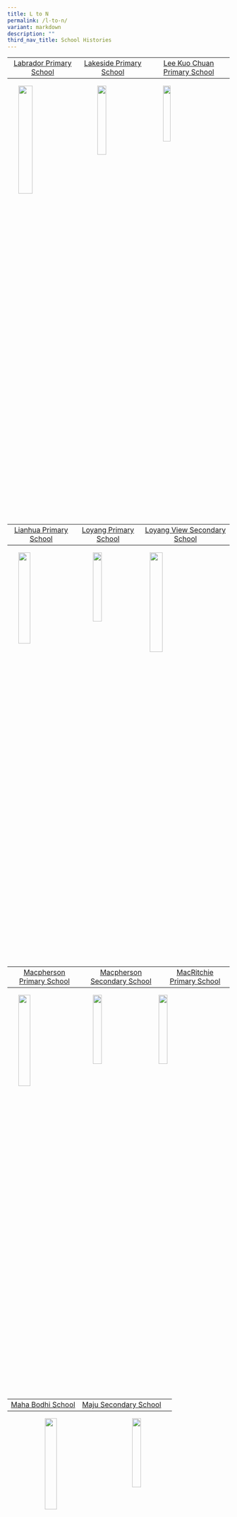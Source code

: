 ```yaml
---
title: L to N
permalink: /l-to-n/
variant: markdown
description: ""
third_nav_title: School Histories
---
```

|  |  |  |
|:---:|:---:|:---:|
 | [Labrador Primary School](/school-histories/labrador-pri/) | [Lakeside Primary School](/school-histories/lakeside-pri/) | [Lee Kuo Chuan Primary School](/school-histories/lee-kuo-chuan-pri/) |

<img align="left" style="width:25%;margin-left:25px;" src="/images/crestL1.png">
<img align="left" style="width:20%;margin-left:50px;" src="/images/crestL2.png">
<img align="right" style="width:18%;margin-right:60px;" src="/images/crestL3.png">

<br clear="left">

|  |  |  |
|:---:|:---:|:---:|
| [Lianhua Primary School](/school-histories/lianhua-pri/) | [Loyang Primary School](/school-histories/loyang-pri/) | [Loyang View Secondary School](/school-histories/loyang-view-sec/) |

<img align="left" style="width:23%;margin-left:25px;" src="/images/crestL4.png">
<img align="left" style="width:20%;margin-left:50px;" src="/images/crestL5.png">
<img align="right" style="width:24%;margin-right:60px;" src="/images/crestL6.jpg">

<br clear="left">

|  |  |  |
|:---:|:---:|:---:|
| [Macpherson Primary School](/school-histories/macpherson-pri/) | [Macpherson Secondary School](/school-histories/macpherson-sec/) | [MacRitchie Primary School](/school-histories/macritchie-pri/) | 

<img align="left" style="width:23%;margin-left:25px;" src="/images/crestM1.png">
<img align="left" style="width:20%;margin-left:50px;" src="/images/crestM2.jpg">
<img align="right" style="width:20%;margin-right:60px;" src="/images/crestM3.png">

<br clear="left">

|  |  |  |
|:---:|:---:|:---:|
|[Maha Bodhi School](/school-histories/maha-bodhi-sch/) | [Maju Secondary School](/school-histories/maju-sec/) |

<img align="left" style="width:23%;margin-left:85px;" src="/images/crestM4.png">
<img align="right" style="width:20%;margin-right:120px;" src="/images/crestM5.png">

<br clear="left">

|  |  |  |
|:---:|:---:|:---:|
| [Manjusri Secondary School](/school-histories/manjusri-sec/) | [Margaret Drive Primary School](/school-histories/margaret-drive-pri/) | [Maris Stella High School](/school-histories/maris-stella-high-sch/) |

<img align="left" style="width:15%;margin-left:75px;" src="/images/crestM6.png">
<img align="left" style="width:15%;margin-left:150px;" src="/images/crestM7.jpg">
<img align="right" style="width:12%;margin-right:45px;" src="/images/crestM8.png">

<br clear="left">

|  |  |  |
|:---:|:---:|:---:|
| [Marsiling Primary School](/school-histories/marsiling-pri/) | [Marsiling Secondary School](/school-histories/marsiling-sec/) | [Marymount Convent School](/school-histories/marymount-convent/) |

<img align="left" style="width:18%;margin-left:75px;" src="/images/crestM9.jpg">
<img align="left" style="width:20%;margin-left:85px;" src="/images/crestM10.jpg">
<img align="right" style="width:24%;margin-right:25px;" src="/images/crestM11.jpg">

<br clear="left">

|  |  |  |
|:---:|:---:|:---:|
| [Mattar East School](/school-histories/mattar-east-sch/) | [Mattar Primary School](/school-histories/mattar-pri/) | [May Primary School](/school-histories/may-pri/) |

<img align="left" style="width:18%;margin-left:65px;" src="/images/crestM12.png">
<img align="left" style="width:20%;margin-left:95px;" src="/images/crestM13.png">
<img align="right" style="width:20%;margin-right:45px;" src="/images/crestM14.png">

<br clear="left">

|  |  |  |
|:---:|:---:|:---:|
| [Mayflower Primary School](/school-histories/mayflower-pri/) | [Mayflower Secondary School](/school-histories/mayflower-sec/) | [Mee Toh School](/school-histories/mee-toh-sch/) |

<img align="left" style="width:20%;margin-left:65px;" src="/images/crestM15.jpg">
<img align="left" style="width:22%;margin-left:85px;" src="/images/crestM16.png">
<img align="right" style="width:20%;margin-right:45px;" src="/images/crestM17.jpg">

<br clear="left">

|  |  |  |
|:---:|:---:|:---:|
| [Mei Chin Primary School](/school-histories/mei-chin-pri/) | [Mei Chin Secondary School](/school-histories/mei-chin-sec/) | [Membina Primary School](/school-histories/membina-pri/) |

<img align="left" style="width:20%;margin-left:65px;" src="/images/crestM18.png">
<img align="left" style="width:20%;margin-left:85px;" src="/images/crestM19.png">
<img align="right" style="width:20%;margin-right:45px;" src="/images/crestM20.png">

<br clear="left">

|  |  |  |
|:---:|:---:|:---:|
| [Meng Teck School](/school-histories/meng-teck-sch/) | [Meridian Junior College](/school-histories/meridian-jc/) | [Meridian Primary School](/school-histories/meridian-pri/) |

<img align="left" style="width:20%;margin-left:65px;" src="/images/crestM21.png">
<img align="left" style="width:20%;margin-left:85px;" src="/images/crestM22.png">
<img align="right" style="width:20%;margin-right:45px;" src="/images/crestM23.png">

<br clear="left">

|  |  |  |
|:---:|:---:|:---:|
| [Meridian Secondary School](/school-histories/meridian-sec/) | [Merlimau Primary School](/school-histories/merlimau-pri/) | [Methodist Girls' School](/school-histories/methodist-girls-sch/) |

<img align="left" style="width:25%;margin-left:45px;" src="/images/crestM24.jpg">
<img align="left" style="width:15%;margin-left:85px;" src="/images/crestM25.png">
<img align="right" style="width:20%;margin-right:45px;" src="/images/crestM26.png">

<br clear="left">

|  |  |  |
|:---:|:---:|:---:|
| [Moulmein Primary School](/school-histories/moulmein-pri/) | [Mount Vernon Secondary School](/school-histories/mount-vernon-sec/) | [Mountbatten Primary School](/school-histories/mountbatten-pri/) |

<img align="left" style="width:20%;margin-left:65px;" src="/images/crestM27.png">
<img align="left" style="width:20%;margin-left:85px;" src="/images/crestM28.png">
<img align="right" style="width:18%;margin-right:65px;" src="/images/crestM29.png">

<br clear="left">

|  |  |  |
|:---:|:---:|:---:|
| [Nam San School](/school-histories/nam-san-sch/) | [Nan Chiau High School](/school-histories/nan-chiau-high-sch/) | [Nan Chiau Primary School](/school-histories/nan-chiau-pri/) |

<img align="left" style="width:20%;margin-left:55px;" src="/images/crestN1.png">
<img align="left" style="width:16%;margin-left:105px;" src="/images/crestN2.png">
<img align="right" style="width:18%;margin-right:65px;" src="/images/crestN3.jpg">

<br clear="left">

|  |  |  |
|:---:|:---:|:---:|
| [Nan Chiow Public School](/school-histories/nan-chiow-public-sch/) | [Nan Hua High School](/school-histories/nan-hua-high-sch/) | [Nan Hua Primary School](/school-histories/nan-hua-pri/) |

<img align="left" style="width:20%;margin-left:55px;" src="/images/crestN4.png">
<img align="left" style="width:18%;margin-left:105px;" src="/images/crestN5.jpg">
<img align="right" style="width:20%;margin-right:65px;" src="/images/crestN6.png">

<br clear="left">

|  |  |  |
|:---:|:---:|:---:|
| [Nanyang Girls' High School](/school-histories/nanyang-girls-high-sch/) | [Nanyang Junior College](/school-histories/nanyang-jc/) | [Nanyang Primary School](/school-histories/nanyang-pri/) |

<img align="left" style="width:20%;margin-left:55px;" src="/images/crestN7.png">
<img align="left" style="width:18%;margin-left:105px;" src="/images/crestN8.jpg">
<img align="right" style="width:25%;margin-right:45px;" src="/images/crestN9.png">

<br clear="left">

|  |  |  |
|:---:|:---:|:---:|
| [National Junior College](/school-histories/national-jc/) | [Naval Base Primary School](/school-histories/naval-base-pri/) | [Naval Base Secondary School](/school-histories/naval-base-sec/) |

<img align="left" style="width:18%;margin-left:55px;" src="/images/crestN10.jpg">
<img align="left" style="width:22%;margin-left:105px;" src="/images/crestN11.png">
<img align="right" style="width:18%;margin-right:65px;" src="/images/crestN12.png">

<br clear="left">

|  |  |  |
|:---:|:---:|:---:|
| [Nee Soon School](/school-histories/nee-soon-sch/) | [New Town Primary School](/school-histories/new-town-pri/) | [New Town Secondary School](/school-histories/new-town-sec/) |

<img align="left" style="width:17%;margin-left:55px;" src="/images/crestN13.png">
<img align="left" style="width:20%;margin-left:115px;" src="/images/crestN14.png">
<img align="right" style="width:20%;margin-right:65px;" src="/images/crestN15.jpg">

<br clear="left">

|  |  |  |
|:---:|:---:|:---:|
| [Ngee Ann Primary School](/school-histories/ngee-ann-pri/) | [Ngee Ann Secondary School](/school-histories/ngee-ann-sec/) | [Norfolk Primary School](/school-histories/norfolk-pri/) |

<img align="left" style="width:18%;margin-left:75px;" src="/images/crestN16.jpg">
<img align="left" style="width:18%;margin-left:105px;" src="/images/crestN17.jpg">
<img align="right" style="width:22%;margin-right:45px;" src="/images/crestN18.png">

<br clear="left">

|  |  |  |
|:---:|:---:|:---:|
| [North Spring Primary School](/school-histories/north-spring-pri/) | [North View Primary School](/school-histories/north-view-pri/) | [North View Secondary School](/school-histories/north-view-sec/) |

<img align="left" style="width:18%;margin-left:55px;" src="/images/crestN19.png">
<img align="left" style="width:22%;margin-left:105px;" src="/images/crestN20.jpg">
<img align="right" style="width:20%;margin-right:65px;" src="/images/crestN21.png">

<br clear="left">

|  |  |  |
|:---:|:---:|:---:|
| [North Vista Primary School](/school-histories/north-vista-pri/) | [North Vista Secondary School](/school-histories/north-vista-sec/) | [Northbrooks Secondary School](/school-histories/northbrooks-sec/) |

<img align="left" style="width:20%;margin-left:55px;" src="/images/crestN22.png">
<img align="left" style="width:20%;margin-left:105px;" src="/images/crestN23.png">
<img align="right" style="width:15%;margin-right:65px;" src="/images/crestN24.jpg">

<br clear="left">

|  |  |  |
|:---:|:---:|:---:|
| [Northland Primary School](/school-histories/northland-pri/) | [Northland Secondary School](/school-histories/northland-sec/) | [Northlight School](/school-histories/northlight-sch/) |

<img align="left" style="width:20%;margin-left:55px;" src="/images/crestN25.png">
<img align="left" style="width:20%;margin-left:105px;" src="/images/crestN26.jpg">
<img align="right" style="width:20%;margin-right:45px;" src="/images/crestN27.jpg">

<br clear="left">

|  |  |  |
|:---:|:---:|:---:|
| [Northoaks Primary School](/school-histories/northoaks-pri/) | [Nus High School of Mathematics and Science](/school-histories/nus-high-sch-of-math-and-sci/) | 

<img align="left" style="width:20%;margin-left:55px;" src="/images/crestN28.png">
<img align="left" style="width:25%;margin-left:105px;" src="/images/crestN29.jpg">

<br clear="left">